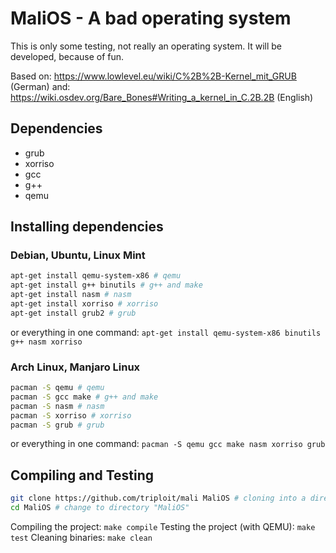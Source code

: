 # MaliOS - A bad operating system

This is only some testing, not really an operating system. It will be developed, because of fun.

Based on: https://www.lowlevel.eu/wiki/C%2B%2B-Kernel_mit_GRUB (German)
and: https://wiki.osdev.org/Bare_Bones#Writing_a_kernel_in_C.2B.2B (English)

## Dependencies

  * grub
  * xorriso
  * gcc
  * g++
  * qemu

## Installing dependencies

### Debian, Ubuntu, Linux Mint

```bash
apt-get install qemu-system-x86 # qemu
apt-get install g++ binutils # g++ and make
apt-get install nasm # nasm
apt-get install xorriso # xorriso
apt-get install grub2 # grub
```

or everything in one command: `apt-get install qemu-system-x86 binutils g++ nasm xorriso`

### Arch Linux, Manjaro Linux

```bash
pacman -S qemu # qemu
pacman -S gcc make # g++ and make
pacman -S nasm # nasm
pacman -S xorriso # xorriso
pacman -S grub # grub
```

or everything in one command: `pacman -S qemu gcc make nasm xorriso grub`

## Compiling and Testing

```bash
git clone https://github.com/triploit/mali MaliOS # cloning into a directory calles "MaliOS"
cd MaliOS # change to directory "MaliOS"
```

Compiling the project: `make compile`
Testing the project (with QEMU): `make test`
Cleaning binaries: `make clean`